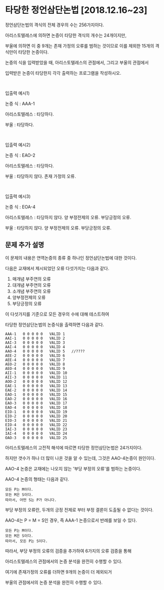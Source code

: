 # 타당한 정언삼단논법 [2018.12.16~23]

정언삼단논법의 격식의 전체 경우의 수는 256가지이다.

아리스토텔레스에 의하면 논증이 타당한 격식의 개수는 24개이지만, 

부울에 의하면 이 중 9개는 존재 가정의 오류를 범하는 것이므로 이를 제외한 15개의 격식만이 타당한 논증이다.

논증의 식을 입력받았을 때, 아리스토텔레스의 관점에서, 그리고 부울의 관점에서

입력받은 논증이 타당한지 각각 출력하는 프로그램을 작성하시오.

<br>


입출력 예시1)

논증 식 : AAA-1

아리스토텔레스 : 타당하다.

부울 : 타당하다.

<br>

입출력 예시2)

논증 식 : EAO-2

아리스토텔레스 : 타당하다.

부울 : 타당하지 않다. 존재 가정의 오류.

<br>

입출력 예시3)

논증 식 : EOA-4

아리스토텔레스 : 타당하지 않다. 양 부정전제의 오류. 부당긍정의 오류.

부울 : 타당하지 않다. 양 부정전제의 오류. 부당긍정의 오류.



## 문제 추가 설명

이 문제의 내용은 연역논증의 종류 중 하나인 정언삼단논법에 대한 것이다.

다음은 교재에서 제시되었던 오류 다섯가지는 다음과 같다.

1. 매개념 부주연의 오류
2. 대개념 부주연의 오류
3. 소개념 부주연의 오류
4. 양부정전제의 오류
5. 부당긍정의 오류

이 다섯가지를 기준으로 모든 경우의 수에 대해 테스트하여

타당한 정언삼단논법의 논증식을 출력하면 다음과 같다.

```
AAA-1   0 0 0 0 0   VALID 1
AAI-1   0 0 0 0 0   VALID 2
AAI-3   0 0 0 0 0   VALID 3
AAI-4   0 0 0 0 0   VALID 4
AAO-4   0 0 0 0 0   VALID 5   //????
AEE-2   0 0 0 0 0   VALID 6
AEE-4   0 0 0 0 0   VALID 7
AEO-2   0 0 0 0 0   VALID 8
AEO-4   0 0 0 0 0   VALID 9
AII-1   0 0 0 0 0   VALID 10
AII-3   0 0 0 0 0   VALID 11
AOO-2   0 0 0 0 0   VALID 12
EAE-1   0 0 0 0 0   VALID 13
EAE-2   0 0 0 0 0   VALID 14
EAO-1   0 0 0 0 0   VALID 15
EAO-2   0 0 0 0 0   VALID 16
EAO-3   0 0 0 0 0   VALID 17
EAO-4   0 0 0 0 0   VALID 18
EIO-1   0 0 0 0 0   VALID 19
EIO-2   0 0 0 0 0   VALID 20
EIO-3   0 0 0 0 0   VALID 21
EIO-4   0 0 0 0 0   VALID 22
IAI-3   0 0 0 0 0   VALID 23
IAI-4   0 0 0 0 0   VALID 24
OAO-3   0 0 0 0 0   VALID 25
```

아리스토텔레스의 고전적 해석에 따르면 타당한 정언삼단논법은 24가지이다.

하지만 갯수가 하나 더 많이 나온 것을 알 수 있는데, 그것은 AAO-4논증이 원인이다.

AAO-4 논증은 교재에는 나오지 않는 '부당 부정의 오류'를 범하는 논증이다.

AAO-4 논증의 형태는 다음과 같다.
```
모든 P는 M이다.
모든 M은 S이다.
따라서, 어떤 S는 P가 아니다.
```
부당 부정의 오류란, 두개의 긍정 전제로 부터 부정 결론이 도출될 수 없다는 것이다.

AAO-4는 P = M = S인 경우, 즉 AAA-1 논증으로서 반례를 보일 수 있다.
```
모든 P는 M이다.
모든 M은 S이다.
따라서, 모든 P는 S이다.
```

따라서, 부당 부정의 오류의 검증을 추가하여 6가지의 오류 검증을 통해

아리스토텔레스의 관점에서의 논증 분석을 완전히 수행할 수 있다.

여기에 존재가정의 오류를 더하면 9개의 논증이 더 제외되거

부울의 관점에서의 논증 분석을 완전히 수행할 수 있다.



